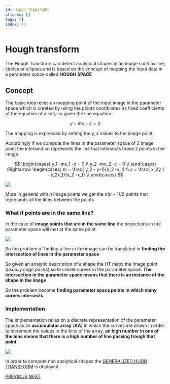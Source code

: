 ```yaml
---
id: HOUGH_TRANSFORM
aliases: []
tags: []
index: 43
---
```


# Hough transform

The Hough Transform can detect analytical shapes in an image such as line, circles or ellipses and is based on the concept of mapping the input data in a parameter space called **HOUGH SPACE**

## Concept

The basic idea relies on mapping point of the input image in the parameter space which is created by using the points coordinates as fixed coefficients of the equation of a line, so given the line equation

$$
y -\hat{m}x -\hat{c} = 0
$$

The mapping is expressed by setting the $y,x$ values to the image point.

Accordingly if we compute the lines in the parameter space of 2 image point the intersection represents the line that intersects those 2 points in the image

$$
\begin{cases}
y_1 -mx_1 -c = 0 \\
y_2 -mx_2 -c = 0 \\
\end{cases} \Rightarrow
\begin{cases}
m  = \frac{ y_2 - y-1}{x_2 -x_1} \\
c = \frac{ x_2y_1 - y_2x_1}{x_2 -x_1} \\
\end{cases}
$$

![](computer_vision/Pasted_image_20240427142752.png)

More in general with $n$ image points we get the $n(n-1)/2$  points that represents all the lines between the points

### What if points are in the same line?

In the case of **image points that are in the same line** the projections in the parameter space  will met at the same point

![](computer_vision/Pasted_image_20240427155224.png)

So the problem of finding a line in the image can be translated in **finding the intersection of lines in the parameter space**

So given an analytic description of a shape the HT maps the image point (*usually edge points*) so to create curves in the parameter space. **The intersection in the parameter space means that there is an instance of the shape in the image**

So the problem become **finding parameter space points in which many curves intersects**

### Implementation

The implementation relies on a discrete representation of the parameter space as an **accumulator array** (**AA**) in which the curves are drawn in order to increment the values in the bins of the array, **an high number in one of the bins means that there is a high number of line passing trough that point**

![](computer_vision/Pasted_image_20240427162503.png)

In order to compute non analytical shapes the [GENERALIZED HUGH TRANSFORM](pages/computer_vision/object_detection/generalized_hugh_transform.md) is deployed

[PREVIOUS](pages/computer_vision/object_detection/shape_based_matching.md) [NEXT](pages/computer_vision/object_detection/generalized_hugh_transform.md)
